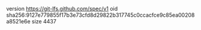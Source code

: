 version https://git-lfs.github.com/spec/v1
oid sha256:9127e779855f17b3e73cfd8d29822b317745c0ccacfce9c85ea00208a8521e6e
size 4437
